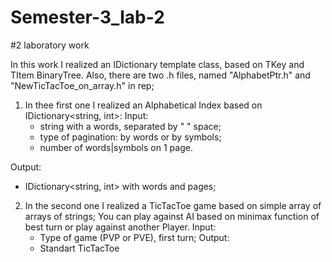 # Semester-3_lab-2
#2 laboratory work

  In this work I realized an IDictionary template class, based on TKey and TItem BinaryTree.
Also, there are two .h files, named "AlphabetPtr.h" and "NewTicTacToe_on_array.h" in rep;
1) In thee first one I realized an Alphabetical Index based on IDictionary<string, int>:
Input: 
   - string with a words, separated by " " space;
   - type of pagination: by words or by symbols;
   - number of words|symbols on 1 page.
   
Output:
   - IDictionary<string, int> with words and pages;

2) In the second one I realized a TicTacToe game based on simple array of arrays of strings; 
   You can play against AI based on minimax function of best turn or play against another Player.
Input:
   - Type of game (PVP or PVE), first turn;
Output: 
   - Standart TicTacToe

